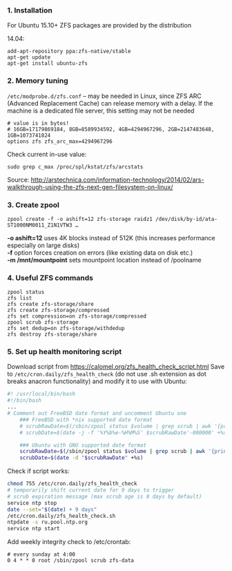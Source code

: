 ### 1. Installation
For Ubuntu 15.10+ ZFS packages are provided by the distribution

14.04:
```
add-apt-repository ppa:zfs-native/stable
apt-get update
apt-get install ubuntu-zfs
```

### 2. Memory tuning
`/etc/modprobe.d/zfs.conf` – may be needed in Linux, since ZFS ARC (Advanced Replacement Cache) can release memory with a delay. If the machine is a dedicated file server, this setting may not be needed
```
# value is in bytes!
# 16GB=17179869184, 8GB=8589934592, 4GB=4294967296, 2GB=2147483648, 1GB=1073741824
options zfs zfs_arc_max=4294967296
```
Check current in-use value:
```
sudo grep c_max /proc/spl/kstat/zfs/arcstats
```
Source: http://arstechnica.com/information-technology/2014/02/ars-walkthrough-using-the-zfs-next-gen-filesystem-on-linux/

### 3. Create zpool
```
zpool create -f -o ashift=12 zfs-storage raidz1 /dev/disk/by-id/ata-ST1000NM0011_Z1N1VTW3 …
```
**-o ashift=12** uses 4K blocks instead of 512K (this increases performance especially on large disks)  
**-f** option forces creation on errors (like existing data on disk etc.)  
**-m /mnt/mountpoint** sets mountpoint location instead of /poolname  
### 4. Useful ZFS commands
```
zpool status
zfs list
zfs create zfs-storage/share
zfs create zfs-storage/compressed
zfs set compression=on zfs-storage/compressed
zpool scrub zfs-storage
zfs set dedup=on zfs-storage/withdedup
zfs destroy zfs-storage/share
```
### 5. Set up health monitoring script
Download script from https://calomel.org/zfs_health_check_script.html
Save to `/etc/cron.daily/zfs_health_check` (do not use .sh extension as dot breaks anacron functionality) and modify it to use with Ubuntu:
```bash
#! /usr/local/bin/bash
#!/bin/bash
...
# Comment out FreeBSD date format and uncomment Ubuntu one
    ### FreeBSD with *nix supported date format
    # scrubRawDate=$(/sbin/zpool status $volume | grep scrub | awk '{print $15 $12 $13}')
    # scrubDate=$(date -j -f '%Y%b%e-%H%M%S' $scrubRawDate'-000000' +%s)

    ### Ubuntu with GNU supported date format
    scrubRawDate=$(/sbin/zpool status $volume | grep scrub | awk '{print $11" "$12" " $13" " $14" "$15}')
    scrubDate=$(date -d "$scrubRawDate" +%s)
```
Check if script works:
```bash
chmod 755 /etc/cron.daily/zfs_health_check
# temporarily shift current date for 9 days to trigger
# scrub expiration message (max scrub age is 8 days by default)
service ntp stop
date --set="$(date) + 9 days"
/etc/cron.daily/zfs_health_check.sh
ntpdate -s ru.pool.ntp.org
service ntp start
```
Add weekly integrity check to /etc/crontab:
```
# every sunday at 4:00
0 4 * * 0 root /sbin/zpool scrub zfs-data
```
